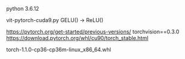 python 3.6.12

vit-pytorch-cuda9.py
GELU() -> ReLU()

https://pytorch.org/get-started/previous-versions/
torchvision==0.3.0
https://download.pytorch.org/whl/cu90/torch_stable.html

torch-1.1.0-cp36-cp36m-linux_x86_64.whl
